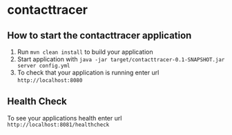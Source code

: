 # contacttracer

How to start the contacttracer application
---

1. Run `mvn clean install` to build your application
1. Start application with `java -jar target/contacttracer-0.1-SNAPSHOT.jar server config.yml`
1. To check that your application is running enter url `http://localhost:8080`

Health Check
---

To see your applications health enter url `http://localhost:8081/healthcheck`
